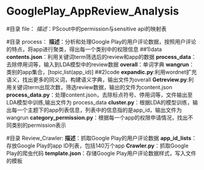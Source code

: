 # GooglePlay_AppReview_Analysis

#目录 file：
        _描述_：PScout中的permission与sensitive api的映射表

#目录 process：
        **描述**：分析和处理Google Play的用户评论数据，按照用户评论的特点，将app进行聚类，得出每一个类别中的权限信息
##1)data
        **contents.json**：利用关键词term筛选后的review和app的数据
        **process_data**：去除停用词等，输入到LDA模型中的review数据
        **overall**：单词字典
        **wangrun**：类别的app集合，[topic,list(app_id)]
##2)code
        **expandic.py**:利用wordnet扩充语义，找出更多的同义词，构建语义字典，输出文件为overall
        **Getreview.py**:利用关键词term出现次数，筛选review数据，输出的文件为content.json
        **process_data.py**：处理content.json，去除标点符号、停用词等，文件输出至LDA模型中训练,输出文件为 process_data
        **cluster.py**：根据LDA的模型训练，输出每一个主题下的app列表信息，列表中的信息指的是app_id，输出文件为wangrun
        **category_permission.py**：根据每一个app的权限申请情况，找出不同类别的permission表示

#目录 Review_Crawler:
        **描述**：抓取Google Play的用户评论数据
        **app_id_lists**：存放Google Play的app ID列表，包括140万个app
        **Crawler.py**：抓取Google Play的爬虫代码
        **template.json**：存储Google Play用户评论数据样式，写入文件的模板
